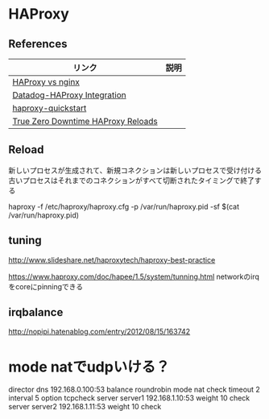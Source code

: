 # HAProxy

## References
| リンク | 説明 |
| --- | --- |
| [HAProxy vs nginx](https://thehftguy.com/2016/10/03/haproxy-vs-nginx-why-you-should-never-use-nginx-for-load-balancing/) |  |
| [Datadog-HAProxy Integration](http://docs.datadoghq.com/integrations/haproxy/) | |
| [haproxy-quickstart](http://chase-seibert.github.io/blog/2011/02/26/haproxy-quickstart-w-full-example-config-file.html) | |
| [True Zero Downtime HAProxy Reloads](https://engineeringblog.yelp.com/2015/04/true-zero-downtime-haproxy-reloads.html) | |


## Reload
新しいプロセスが生成されて、新規コネクションは新しいプロセスで受け付ける
古いプロセスはそれまでのコネクションがすべて切断されたタイミングで終了する

haproxy -f /etc/haproxy/haproxy.cfg -p /var/run/haproxy.pid -sf $(cat /var/run/haproxy.pid)



## tuning
http://www.slideshare.net/haproxytech/haproxy-best-practice

https://www.haproxy.com/doc/hapee/1.5/system/tunning.html 
networkのirqをcoreにpinningできる

## irqbalance
http://nopipi.hatenablog.com/entry/2012/08/15/163742

# mode natでudpいける？
director dns 192.168.0.100:53
 balance roundrobin
 mode nat
 check timeout 2 interval 5
 option tcpcheck
 server server1 192.168.1.10:53 weight 10 check
 server server2 192.168.1.11:53 weight 10 check
